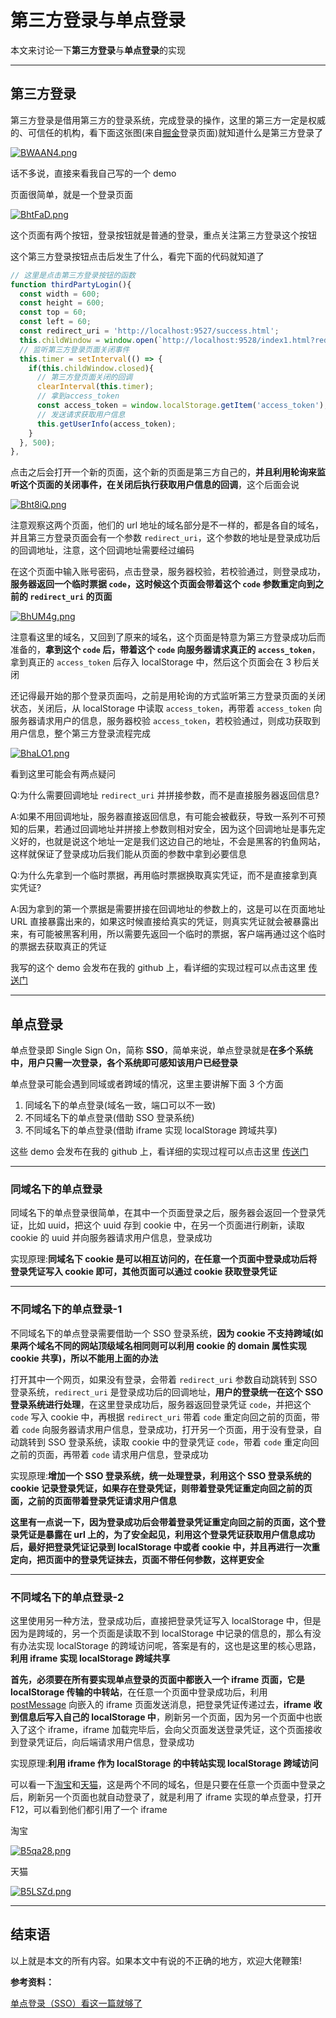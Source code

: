 # 第三方登录与单点登录

本文来讨论一下**第三方登录**与**单点登录**的实现

---

## 第三方登录

第三方登录是借用第三方的登录系统，完成登录的操作，这里的第三方一定是权威的、可信任的机构，看下面这张图(来自[掘金](https://juejin.im/)登录页面)就知道什么是第三方登录了

[![BWAAN4.png](https://s1.ax1x.com/2020/11/05/BWAAN4.png)](https://s1.ax1x.com/2020/11/05/BWAAN4.png)

话不多说，直接来看我自己写的一个 demo

页面很简单，就是一个登录页面

[![BhtFaD.png](https://s1.ax1x.com/2020/11/06/BhtFaD.png)](https://s1.ax1x.com/2020/11/06/BhtFaD.png)

这个页面有两个按钮，登录按钮就是普通的登录，重点关注第三方登录这个按钮

这个第三方登录按钮点击后发生了什么，看完下面的代码就知道了

```javascript
// 这里是点击第三方登录按钮的函数
function thirdPartyLogin(){
  const width = 600;
  const height = 600;
  const top = 60;
  const left = 60;
  const redirect_uri = 'http://localhost:9527/success.html';
  this.childWindow = window.open(`http://localhost:9528/index1.html?redirect_uri=${window.encodeURIComponent(redirect_uri)}`, 'test', `width=${width}, height=${height}, top=${top}, left=${left}`);
  // 监听第三方登录页面关闭事件
  this.timer = setInterval(() => {
    if(this.childWindow.closed){
      // 第三方登页面关闭的回调
      clearInterval(this.timer);
      // 拿到access_token
      const access_token = window.localStorage.getItem('access_token');
      // 发送请求获取用户信息
      this.getUserInfo(access_token);
    }
  }, 500);
},
```

点击之后会打开一个新的页面，这个新的页面是第三方自己的，**并且利用轮询来监听这个页面的关闭事件，在关闭后执行获取用户信息的回调**，这个后面会说

[![Bht8iQ.png](https://s1.ax1x.com/2020/11/06/Bht8iQ.png)](https://s1.ax1x.com/2020/11/06/Bht8iQ.png)

注意观察这两个页面，他们的 url 地址的域名部分是不一样的，都是各自的域名，并且第三方登录页面会有一个参数 `redirect_uri`，这个参数的地址是登录成功后的回调地址，注意，这个回调地址需要经过编码

在这个页面中输入账号密码，点击登录，服务器校验，若校验通过，则登录成功，**服务器返回一个临时票据 `code`，这时候这个页面会带着这个 `code` 参数重定向到之前的 `redirect_uri` 的页面**

[![BhUM4g.png](https://s1.ax1x.com/2020/11/06/BhUM4g.png)](https://s1.ax1x.com/2020/11/06/BhUM4g.png)

注意看这里的域名，又回到了原来的域名，这个页面是特意为第三方登录成功后而准备的，**拿到这个 `code` 后，带着这个 `code` 向服务器请求真正的 `access_token`**，拿到真正的 `access_token` 后存入 localStorage 中，然后这个页面会在 3 秒后关闭

还记得最开始的那个登录页面吗，之前是用轮询的方式监听第三方登录页面的关闭状态，关闭后，从 localStorage 中读取 `access_token`，再带着 `access_token` 向服务器请求用户的信息，服务器校验 `access_token`，若校验通过，则成功获取到用户信息，整个第三方登录流程完成

[![BhaLO1.png](https://s1.ax1x.com/2020/11/06/BhaLO1.png)](https://s1.ax1x.com/2020/11/06/BhaLO1.png)

看到这里可能会有两点疑问

Q:为什么需要回调地址 `redirect_uri` 并拼接参数，而不是直接服务器返回信息?

A:如果不用回调地址，服务器直接返回信息，有可能会被截获，导致一系列不可预知的后果，若通过回调地址并拼接上参数则相对安全，因为这个回调地址是事先定义好的，也就是说这个地址一定是我们这边自己的地址，不会是黑客的钓鱼网站，这样就保证了登录成功后我们能从页面的参数中拿到必要信息

Q:为什么先拿到一个临时票据，再用临时票据换取真实凭证，而不是直接拿到真实凭证?

A:因为拿到的第一个票据是需要拼接在回调地址的参数上的，这是可以在页面地址 URL 直接暴露出来的，如果这时候直接给真实的凭证，则真实凭证就会被暴露出来，有可能被黑客利用，所以需要先返回一个临时的票据，客户端再通过这个临时的票据去获取真正的凭证

我写的这个 demo 会发布在我的 github 上，看详细的实现过程可以点击这里 [传送门](https://github.com/EmotionBin/various-demo/tree/master/third-party-login)

---

## 单点登录

单点登录即 Single Sign On，简称 **SSO**，简单来说，单点登录就是**在多个系统中，用户只需一次登录，各个系统即可感知该用户已经登录**

单点登录可能会遇到同域或者跨域的情况，这里主要讲解下面 3 个方面

1. 同域名下的单点登录(域名一致，端口可以不一致)
2. 不同域名下的单点登录(借助 SSO 登录系统)
3. 不同域名下的单点登录(借助 iframe 实现 localStorage 跨域共享)

这些 demo 会发布在我的 github 上，看详细的实现过程可以点击这里 [传送门](https://github.com/EmotionBin/various-demo/tree/master/single-sign-on)

---

### 同域名下的单点登录

同域名下的单点登录很简单，在其中一个页面登录之后，服务器会返回一个登录凭证，比如 uuid，把这个 uuid 存到 cookie 中，在另一个页面进行刷新，读取 cookie 的 uuid 并向服务器请求用户信息，登录成功

实现原理:**同域名下 cookie 是可以相互访问的，在任意一个页面中登录成功后将登录凭证写入 cookie 即可，其他页面可以通过 cookie 获取登录凭证**

---

### 不同域名下的单点登录-1

不同域名下的单点登录需要借助一个 SSO 登录系统，**因为 cookie 不支持跨域(如果两个域名不同的网站顶级域名相同则可以利用 cookie 的 domain 属性实现 cookie 共享)，所以不能用上面的办法**

打开其中一个网页，如果没有登录，会带着 `redirect_uri` 参数自动跳转到 SSO 登录系统，`redirect_uri` 是登录成功后的回调地址，**用户的登录统一在这个 SSO 登录系统进行处理**，在这里登录成功后，服务器返回登录凭证 `code`，并把这个 `code` 写入 cookie 中，再根据 `redirect_uri` 带着 `code` 重定向回之前的页面，带着 `code` 向服务器请求用户信息，登录成功，打开另一个页面，用于没有登录，自动跳转到 SSO 登录系统，读取 cookie 中的登录凭证 `code`，带着 `code` 重定向回之前的页面，再带着 `code` 请求用户信息，登录成功

实现原理:**增加一个 SSO 登录系统，统一处理登录，利用这个 SSO 登录系统的 cookie 记录登录凭证，如果存在登录凭证，则带着登录凭证重定向回之前的页面，之前的页面带着登录凭证请求用户信息**

**这里有一点说一下，因为登录成功后会带着登录凭证重定向回之前的页面，这个登录凭证是暴露在 url 上的，为了安全起见，利用这个登录凭证获取用户信息成功后，最好把登录凭证记录到 localStorage 中或者 cookie 中，并且再进行一次重定向，把页面中的登录凭证抹去，页面不带任何参数，这样更安全**

---

### 不同域名下的单点登录-2

这里使用另一种方法，登录成功后，直接把登录凭证写入 localStorage 中，但是因为是跨域的，另一个页面是读取不到 localStorage 中记录的信息的，那么有没有办法实现 localStorage 的跨域访问呢，答案是有的，这也是这里的核心思路，**利用 iframe 实现 localStorage 跨域共享**

**首先，必须要在所有要实现单点登录的页面中都嵌入一个 iframe 页面，它是 localStorage 传输的中转站**，在任意一个页面中登录成功后，利用 [postMessage](https://developer.mozilla.org/zh-CN/docs/Web/API/Window/postMessage) 向嵌入的 iframe 页面发送消息，把登录凭证传递过去，**iframe 收到信息后写入自己的 localStorage 中**，刷新另一个页面，因为另一个页面中也嵌入了这个 iframe，iframe 加载完毕后，会向父页面发送登录凭证，这个页面接收到登录凭证后，向后端请求用户信息，登录成功

实现原理:**利用 iframe 作为 localStorage 的中转站实现 localStorage 跨域访问**

可以看一下[淘宝](https://www.taobao.com/)和[天猫](https://www.tmall.com/)，这是两个不同的域名，但是只要在任意一个页面中登录之后，刷新另一个页面也就自动登录了，就是利用了 iframe 实现的单点登录，打开 F12，可以看到他们都引用了一个 iframe

淘宝

[![B5qa28.png](https://s1.ax1x.com/2020/11/07/B5qa28.png)](https://s1.ax1x.com/2020/11/07/B5qa28.png)

天猫

[![B5LSZd.png](https://s1.ax1x.com/2020/11/07/B5LSZd.png)](https://s1.ax1x.com/2020/11/07/B5LSZd.png)

---

## 结束语

以上就是本文的所有内容。如果本文中有说的不正确的地方，欢迎大佬鞭策!

**参考资料：**

[单点登录（SSO）看这一篇就够了](https://www.jianshu.com/p/75edcc05acfd)
